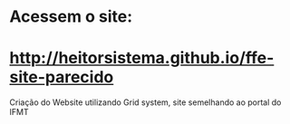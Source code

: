 # Acessem o site:
# http://heitorsistema.github.io/ffe-site-parecido
Criação do Website utilizando Grid system, site semelhando ao portal do IFMT

